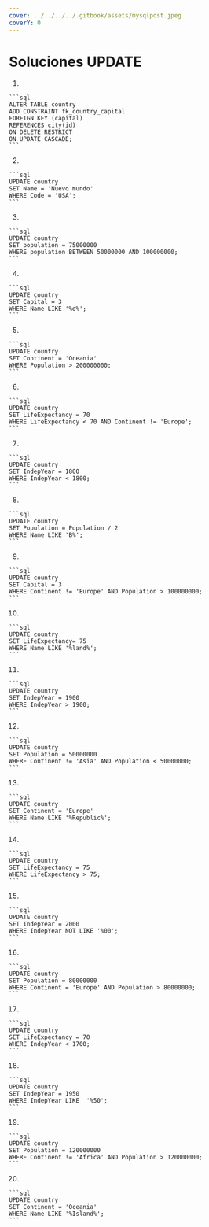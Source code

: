 ```yaml
---
cover: ../../../../.gitbook/assets/mysqlpost.jpeg
coverY: 0
---
```


# Soluciones UPDATE

1.

    ```sql
    ALTER TABLE country 
    ADD CONSTRAINT fk_country_capital 
    FOREIGN KEY (capital) 
    REFERENCES city(id) 
    ON DELETE RESTRICT 
    ON UPDATE CASCADE;
    ```
2.

    ```sql
    UPDATE country 
    SET Name = 'Nuevo mundo'
    WHERE Code = 'USA';
    ```
3.

    ```sql
    UPDATE country
    SET population = 75000000
    WHERE population BETWEEN 50000000 AND 100000000; 
    ```
4.

    ```sql
    UPDATE country 
    SET Capital = 3
    WHERE Name LIKE '%o%';
    ```
5.

    ```sql
    UPDATE country
    SET Continent = 'Oceania' 
    WHERE Population > 200000000; 
    ```
6.

    ```sql
    UPDATE country 
    SET LifeExpectancy = 70 
    WHERE LifeExpectancy < 70 AND Continent != 'Europe'; 
    ```
7.

    ```sql
    UPDATE country
    SET IndepYear = 1800
    WHERE IndepYear < 1800;
    ```
8.

    ```sql
    UPDATE country
    SET Population = Population / 2
    WHERE Name LIKE 'B%';
    ```
9.

    ```sql
    UPDATE country
    SET Capital = 3
    WHERE Continent != 'Europe' AND Population > 100000000; 
    ```
10.

    ```sql
    UPDATE country 
    SET LifeExpectancy= 75
    WHERE Name LIKE '%land%'; 
    ```
11.

    ```sql
    UPDATE country 
    SET IndepYear = 1900 
    WHERE IndepYear > 1900; 
    ```
12.

    ```sql
    UPDATE country
    SET Population = 50000000
    WHERE Continent != 'Asia' AND Population < 50000000; 
    ```
13.

    ```sql
    UPDATE country 
    SET Continent = 'Europe'
    WHERE Name LIKE '%Republic%'; 
    ```
14.

    ```sql
    UPDATE country
    SET LifeExpectancy = 75
    WHERE LifeExpectancy > 75; 
    ```
15.

    ```sql
    UPDATE country 
    SET IndepYear = 2000 
    WHERE IndepYear NOT LIKE '%00'; 
    ```
16.

    ```sql
    UPDATE country
    SET Population = 80000000
    WHERE Continent = 'Europe' AND Population > 80000000; 
    ```
17.

    ```sql
    UPDATE country 
    SET LifeExpectancy = 70
    WHERE IndepYear < 1700; 
    ```
18.

    ```sql
    UPDATE country 
    SET IndepYear = 1950
    WHERE IndepYear LIKE  '%50'; 
    ```
19.

    ```sql
    UPDATE country
    SET Population = 120000000
    WHERE Continent != 'Africa' AND Population > 120000000; 
    ```
20.

    ```sql
    UPDATE country 
    SET Continent = 'Oceania'
    WHERE Name LIKE '%Island%'; 
    ```

